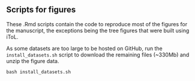 ## Scripts for figures

These .Rmd scripts contain the code to reproduce most of the figures for the manuscript, the exceptions being the tree figures that were built using iToL.

As some datasets are too large to be hosted on GitHub, run the `install_datasets.sh` script to download the remaining files (~330Mb) and unzip the figure data.

```
bash install_datasets.sh
```

